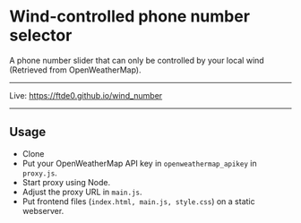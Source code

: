 # Wind-controlled phone number selector

A phone number slider that can only be controlled by your local wind (Retrieved from OpenWeatherMap).

---

Live: https://ftde0.github.io/wind_number

---

## Usage
- Clone
- Put your OpenWeatherMap API key in `openweathermap_apikey` in `proxy.js`.
- Start proxy using Node.
- Adjust the proxy URL in `main.js`.
- Put frontend files (`index.html, main.js, style.css`) on a static webserver.